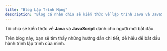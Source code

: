 ```yaml
---
title: "Blog Lập Trình Mạng"
description: "Blog cá nhân chia sẻ kiến thức về lập trình Java và JavaScript dành cho người mới bắt đầu"
---
```


Tôi chia sẻ kiến thức về **Java** và **JavaScript** dành cho người mới bắt đầu.

Trên blog này, bạn sẽ tìm thấy những hướng dẫn chi tiết, dễ hiểu để bắt đầu hành trình lập trình của mình.